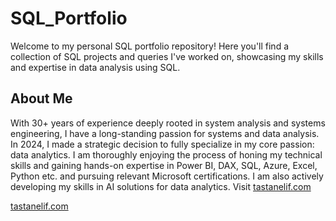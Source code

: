 # SQL_Portfolio
Welcome to my personal SQL portfolio repository! Here you'll find a collection of SQL projects and queries I've worked on, showcasing my skills and expertise in data analysis using SQL.
## About Me
With 30+ years of experience deeply rooted in system analysis and systems engineering, I have a long-standing passion for systems and data analysis. In 2024, I made a strategic decision to fully specialize in my core passion: data analytics. I am thoroughly enjoying the process of honing my technical skills and gaining hands-on expertise in Power BI, DAX, SQL, Azure, Excel, Python etc. and pursuing relevant Microsoft certifications. I am also actively developing my skills in AI solutions for data analytics. Visit [tastanelif.com](https://tastanelif.com/)

<a href = "[<link>](https://tastanelif.com/)" target="_blank"> tastanelif.com </a>

